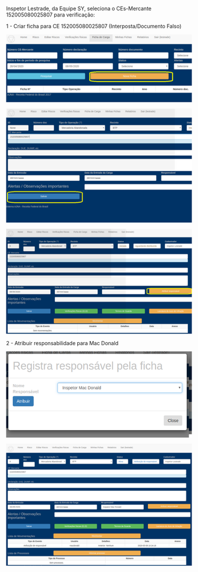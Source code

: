 Inspetor Lestrade, da Equipe SY, seleciona o CEs-Mercante 152005080025807 para verificação:

1 - Criar ficha para CE 152005080025807 (Interposta/Documento Falso)

![Equipe SY](../../images/Ya1.png)

![Equipe SY](../../images/Ya2.png)

![Equipe SY](../../images/Ya3.png)

2 - Atribuir responsabilidade para Mac Donald

![Equipe SY](../../images/Ya4.png)

![Equipe SY](../../images/Ya5.png)

